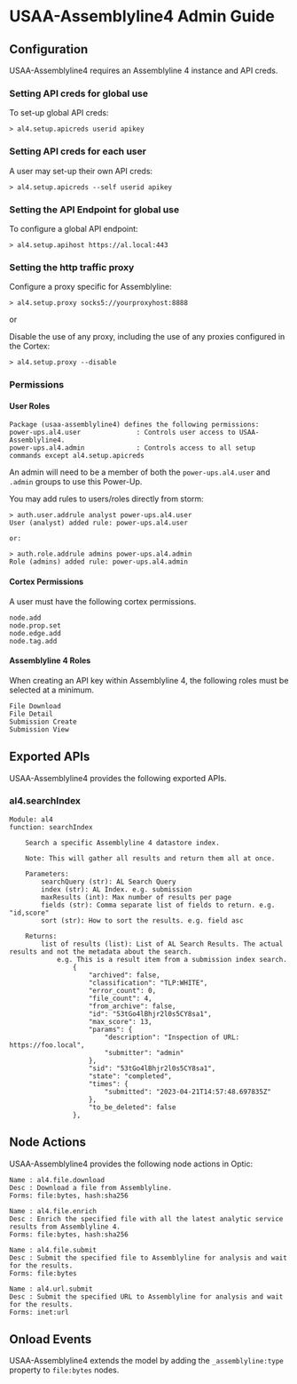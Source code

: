 # USAA-Assemblyline4 Admin Guide

## Configuration

USAA-Assemblyline4 requires an Assemblyline 4 instance and API creds.

### Setting API creds for global use

To set-up global API creds:

```text
> al4.setup.apicreds userid apikey
```

### Setting API creds for each user

A user may set-up their own API creds:

```text
> al4.setup.apicreds --self userid apikey
```

### Setting the API Endpoint for global use

To configure a global API endpoint:

```text
> al4.setup.apihost https://al.local:443
```

### Setting the http traffic proxy

Configure a proxy specific for Assemblyline:

```text
> al4.setup.proxy socks5://yourproxyhost:8888
```

or

Disable the use of any proxy, including the use of any proxies configured in the Cortex:

```text
> al4.setup.proxy --disable
```

### Permissions

#### User Roles

```text
Package (usaa-assemblyline4) defines the following permissions:
power-ups.al4.user              : Controls user access to USAA-Assemblyline4.
power-ups.al4.admin             : Controls access to all setup commands except al4.setup.apicreds
```

An admin will need to be a member of both the `power-ups.al4.user` and `.admin` groups to use this Power-Up.

You may add rules to users/roles directly from storm:

```text
> auth.user.addrule analyst power-ups.al4.user
User (analyst) added rule: power-ups.al4.user

or:

> auth.role.addrule admins power-ups.al4.admin
Role (admins) added rule: power-ups.al4.admin
```

#### Cortex Permissions

A user must have the following cortex permissions.

```text
node.add
node.prop.set
node.edge.add
node.tag.add
```

#### Assemblyline 4 Roles

When creating an API key within Assemblyline 4, the following roles must be selected at a minimum.

```text
File Download
File Detail
Submission Create
Submission View
```

## Exported APIs

USAA-Assemblyline4 provides the following exported APIs.

### al4.searchIndex

```text
Module: al4
function: searchIndex

    Search a specific Assemblyline 4 datastore index.

    Note: This will gather all results and return them all at once.

    Parameters:
        searchQuery (str): AL Search Query
        index (str): AL Index. e.g. submission
        maxResults (int): Max number of results per page
        fields (str): Comma separate list of fields to return. e.g. "id,score"
        sort (str): How to sort the results. e.g. field asc

    Returns:
        list of results (list): List of AL Search Results. The actual results and not the metadata about the search.
            e.g. This is a result item from a submission index search.
                {
                    "archived": false,
                    "classification": "TLP:WHITE",
                    "error_count": 0,
                    "file_count": 4,
                    "from_archive": false,
                    "id": "53tGo4lBhjr2l0s5CY8sa1",
                    "max_score": 13,
                    "params": {
                        "description": "Inspection of URL: https://foo.local",
                        "submitter": "admin"
                    },
                    "sid": "53tGo4lBhjr2l0s5CY8sa1",
                    "state": "completed",
                    "times": {
                        "submitted": "2023-04-21T14:57:48.697835Z"
                    },
                    "to_be_deleted": false
                },
```

## Node Actions

USAA-Assemblyline4 provides the following node actions in Optic:

```text
Name : al4.file.download
Desc : Download a file from Assemblyline.
Forms: file:bytes, hash:sha256

Name : al4.file.enrich
Desc : Enrich the specified file with all the latest analytic service results from Assemblyline 4.
Forms: file:bytes, hash:sha256

Name : al4.file.submit
Desc : Submit the specified file to Assemblyline for analysis and wait for the results.
Forms: file:bytes

Name : al4.url.submit
Desc : Submit the specified URL to Assemblyline for analysis and wait for the results.
Forms: inet:url
```

## Onload Events

USAA-Assemblyline4 extends the model by adding the `_assemblyline:type` property to `file:bytes` nodes.
